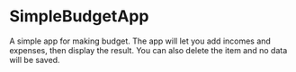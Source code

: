# SimpleBudgetApp
A simple app for making budget. The app will let you add incomes and expenses, then display the result. You can also delete the item and no data will be saved.
